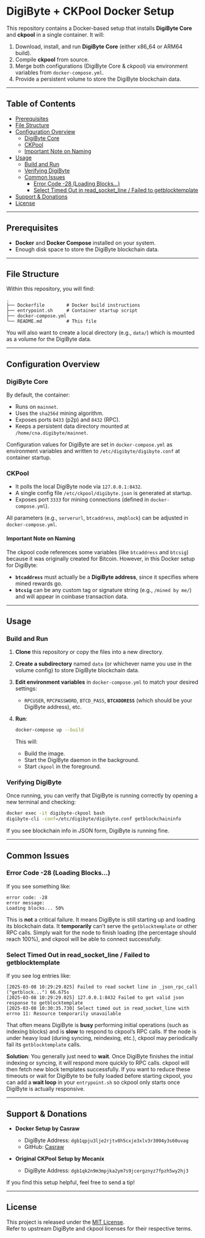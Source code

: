 # DigiByte + CKPool Docker Setup

This repository contains a Docker-based setup that installs **DigiByte Core** and **ckpool** in a single container. It will:

1. Download, install, and run **DigiByte Core** (either x86_64 or ARM64 build).  
2. Compile **ckpool** from source.  
3. Merge both configurations (DigiByte Core & ckpool) via environment variables from `docker-compose.yml`.  
4. Provide a persistent volume to store the DigiByte blockchain data.

---

## Table of Contents

- [Prerequisites](#prerequisites)
- [File Structure](#file-structure)
- [Configuration Overview](#configuration-overview)
  - [DigiByte Core](#digibyte-core)
  - [CKPool](#ckpool)
  - [Important Note on Naming](#important-note-on-naming)
- [Usage](#usage)
  - [Build and Run](#build-and-run)
  - [Verifying DigiByte](#verifying-digibyte)
  - [Common Issues](#common-issues)
    - [Error Code -28 (Loading Blocks...)](#error-code--28-loading-blocks)
    - [Select Timed Out in read_socket_line / Failed to getblocktemplate](#select-timed-out-in-read_socket_line--failed-to-getblocktemplate)
- [Support & Donations](#support--donations)
- [License](#license)

---

## Prerequisites

- **Docker** and **Docker Compose** installed on your system.
- Enough disk space to store the DigiByte blockchain data.

---

## File Structure

Within this repository, you will find:

```
.
├── Dockerfile        # Docker build instructions
├── entrypoint.sh     # Container startup script
├── docker-compose.yml
└── README.md         # This file
```

You will also want to create a local directory (e.g., `data/`) which is mounted as a volume for the DigiByte data.

---

## Configuration Overview

### DigiByte Core

By default, the container:

- Runs on `mainnet`.
- Uses the `sha256d` mining algorithm.
- Exposes ports `8433` (p2p) and `8432` (RPC).
- Keeps a persistent data directory mounted at `/home/cna.digibyte/mainnet`.

Configuration values for DigiByte are set in `docker-compose.yml` as environment variables and written to `/etc/digibyte/digibyte.conf` at container startup.

### CKPool

- It polls the local DigiByte node via `127.0.0.1:8432`.
- A single config file `/etc/ckpool/digibyte.json` is generated at startup.
- Exposes port `3333` for mining connections (defined in `docker-compose.yml`).

All parameters (e.g., `serverurl`, `btcaddress`, `zmqblock`) can be adjusted in `docker-compose.yml`.

#### Important Note on Naming

The ckpool code references some variables (like `btcaddress` and `btcsig`) because it was originally created for Bitcoin. However, in this Docker setup for DigiByte:

- **`btcaddress`** must actually be a **DigiByte address**, since it specifies where mined rewards go.  
- **`btcsig`** can be any custom tag or signature string (e.g., `/mined by me/`) and will appear in coinbase transaction data.

---

## Usage

### Build and Run

1. **Clone** this repository or copy the files into a new directory.
2. **Create a subdirectory** named `data` (or whichever name you use in the volume config) to store DigiByte blockchain data.
3. **Edit environment variables** in `docker-compose.yml` to match your desired settings:
   - `RPCUSER`, `RPCPASSWORD`, `BTCD_PASS`, **`BTCADDRESS`** (which should be your DigiByte address), etc.
4. **Run**:

   ```bash
   docker-compose up --build
   ```

   This will:
   - Build the image.
   - Start the DigiByte daemon in the background.
   - Start `ckpool` in the foreground.

### Verifying DigiByte

Once running, you can verify that DigiByte is running correctly by opening a new terminal and checking:

```bash
docker exec -it digibyte-ckpool bash
digibyte-cli -conf=/etc/digibyte/digibyte.conf getblockchaininfo
```

If you see blockchain info in JSON form, DigiByte is running fine.

---

## Common Issues

### Error Code -28 (Loading Blocks...)

If you see something like:

```
error code: -28
error message:
Loading blocks... 50%
```

This is **not** a critical failure. It means DigiByte is still starting up and loading its blockchain data. It **temporarily** can’t serve the `getblocktemplate` or other RPC calls. Simply wait for the node to finish loading (the percentage should reach 100%), and ckpool will be able to connect successfully.

### Select Timed Out in read_socket_line / Failed to getblocktemplate

If you see log entries like:

```
[2025-03-08 10:29:29.025] Failed to read socket line in _json_rpc_call ("getblock...") 66.675s
[2025-03-08 10:29:29.025] 127.0.0.1:8432 Failed to get valid json response to getblocktemplate
[2025-03-08 10:30:35.730] Select timed out in read_socket_line with errno 11: Resource temporarily unavailable
```

That often means DigiByte is **busy** performing initial operations (such as indexing blocks) and is **slow** to respond to ckpool’s RPC calls. If the node is under heavy load (during syncing, reindexing, etc.), ckpool may periodically fail its `getblocktemplate` calls.

**Solution**: You generally just need to **wait**. Once DigiByte finishes the initial indexing or syncing, it will respond more quickly to RPC calls. ckpool will then fetch new block templates successfully. If you want to reduce these timeouts or wait for DigiByte to be fully loaded before starting ckpool, you can add a **wait loop** in your `entrypoint.sh` so ckpool only starts once DigiByte is actually responsive.

---

## Support & Donations

- **Docker Setup by Casraw**  
  - DigiByte Address: `dgb1qpju3lje2rjtv8h5cxje3xlv3r3004y3s60uvag`  
  - GitHub: [Casraw](https://github.com/Casraw/)

- **Original CKPool Setup by Mecanix**  
  - DigiByte Address: `dgb1qk2n9m3mpjka2ym7s9jcergznyz7fpzh5wy2hj3`

If you find this setup helpful, feel free to send a tip!

---

## License

This project is released under the [MIT License](https://opensource.org/licenses/MIT).  
Refer to upstream DigiByte and ckpool licenses for their respective terms.